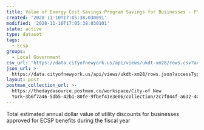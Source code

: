 ```yaml
---
title: Value of Energy Cost Savings Program Savings for Businesses - FY2018
created: '2020-11-10T17:05:38.030091'
modified: '2020-11-10T17:05:38.030101'
state: active
type: dataset
tags:
  - Ecsp
groups:
  - Local Government
csv_url: 'https://data.cityofnewyork.us/api/views/ukdt-xm28/rows.csv?accessType=DOWNLOAD'
json_url: >-
  https://data.cityofnewyork.us/api/views/ukdt-xm28/rows.json?accessType=DOWNLOAD
layout: post
postman_collection_url: >-
  https://thedaydasource.postman.co/workspace/City-of New
  York~3b6f7a46-5db5-42b1-80fe-9fbef41e3e06/collection/2c7f844f-a632-407f-b493-097710496c1a
---
```

Total estimated annual dollar value of utility discounts for businesses approved for ECSP benefits during the fiscal year
